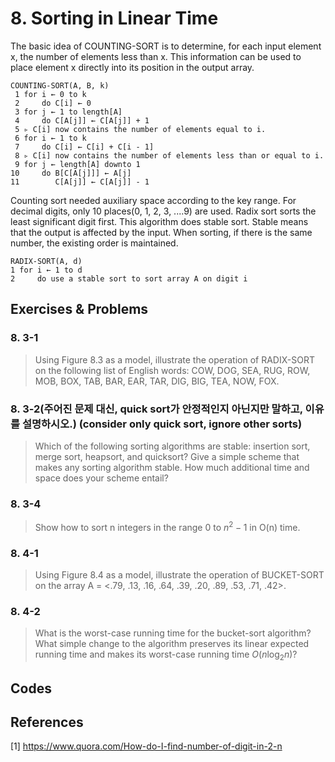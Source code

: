 
# 8. Sorting in Linear Time

The basic idea of COUNTING-SORT is to determine, for each input element x, the number of elements less than x. This information can be used to place element x directly into its position in the output array.

  ```
  COUNTING-SORT(A, B, k) 
   1 for i ← 0 to k
   2     do C[i] ← 0 
   3 for j ← 1 to length[A] 
   4     do C[A[j]] ← C[A[j]] + 1 
   5 ▹ C[i] now contains the number of elements equal to i. 
   6 for i ← 1 to k
   7     do C[i] ← C[i] + C[i - 1] 
   8 ▹ C[i] now contains the number of elements less than or equal to i. 
   9 for j ← length[A] downto 1 
  10     do B[C[A[j]]] ← A[j] 
  11        C[A[j]] ← C[A[j]] - 1 
  ```

Counting sort needed auxiliary space according to the key range. For decimal digits, only 10 places(0, 1, 2, 3, ....9) are used. Radix sort sorts the least significant digit first. This algorithm does stable sort. Stable means that the output is affected by the input. When sorting, if there is the same number, the existing order is maintained.  

  ```
  RADIX-SORT(A, d) 
  1 for i ← 1 to d
  2     do use a stable sort to sort array A on digit i
  ```


## Exercises & Problems

### 8. 3-1 
> Using Figure 8.3 as a model, illustrate the operation of RADIX-SORT on the following list of English words: COW, DOG, SEA, RUG, ROW, MOB, BOX, TAB, BAR, EAR, TAR, DIG, BIG, TEA, NOW, FOX.  

### 8. 3-2(주어진 문제 대신, quick sort가 안정적인지 아닌지만 말하고, 이유를 설명하시오.) (consider only quick sort, ignore other sorts) 
> Which of the following sorting algorithms are stable: insertion sort, merge sort, heapsort, and quicksort? Give a simple scheme that makes any sorting algorithm stable. How much additional time and space does your scheme entail?  

### 8. 3-4 
> Show how to sort n integers in the range 0 to $n^2 - 1$ in O(n) time.  

### 8. 4-1
> Using Figure 8.4 as a model, illustrate the operation of BUCKET-SORT on the array A = <.79, .13, .16, .64, .39, .20, .89, .53, .71, .42>.  

### 8. 4-2 
> What is the worst-case running time for the bucket-sort algorithm? What simple change to the algorithm preserves its linear expected running time and makes its worst-case running time $O(n \log_2 n)$?

## Codes

## References
[1] https://www.quora.com/How-do-I-find-number-of-digit-in-2-n  
